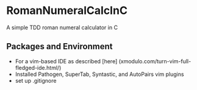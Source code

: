 # RomanNumeralCalcInC
A simple TDD roman numeral calculator in C

## Packages and Environment
* For a vim-based IDE as described [here] (xmodulo.com/turn-vim-full-fledged-ide.html/)
 * Installed Pathogen, SuperTab, Syntastic, and AutoPairs vim plugins
 * set up .gitignore
